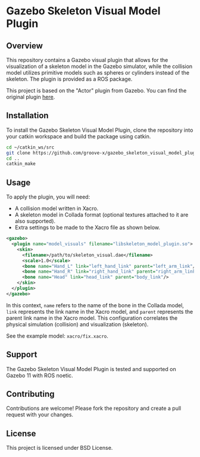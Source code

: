 # Gazebo Skeleton Visual Model Plugin

## Overview
This repository contains a Gazebo visual plugin that allows for the visualization of a skeleton model in the Gazebo simulator, while the collision model utilizes primitive models such as spheres or cylinders instead of the skeleton. The plugin is provided as a ROS package.

This project is based on the "Actor" plugin from Gazebo. You can find the original plugin [here](https://github.com/arpg/Gazebo/blob/master/gazebo/physics/Actor.hh).

## Installation
To install the Gazebo Skeleton Visual Model Plugin, clone the repository into your catkin workspace and build the package using catkin.

```bash
cd ~/catkin_ws/src
git clone https://github.com/groove-x/gazebo_skeleton_visual_model_plugin.git
cd ..
catkin_make
```

## Usage
To apply the plugin, you will need:
- A collision model written in Xacro.
- A skeleton model in Collada format (optional textures attached to it are also supported).
- Extra settings to be made to the Xacro file as shown below.

```xml
<gazebo>
  <plugin name="model_visuals" filename="libskeleton_model_plugin.so">
    <skin>
      <filename>/path/to/skeleton_visual.dae</filename>
      <scale>1.0</scale>
      <bone name="Hand_L" link="left_hand_link" parent="left_arm_link"/>
      <bone name="Hand_R" link="right_hand_link" parent="right_arm_link"/>
      <bone name="Head" link="head_link" parent="body_link"/>
    </skin>
  </plugin>
</gazebo>
```
In this context, `name` refers to the name of the bone in the Collada model, `link` represents the link name in the Xacro model, and `parent` represents the parent link name in the Xacro model. This configuration correlates the physical simulation (collision) and visualization (skeleton).

See the example model: `xacro/fix.xacro`.

## Support
The Gazebo Skeleton Visual Model Plugin is tested and supported on Gazebo 11 with ROS noetic.

## Contributing
Contributions are welcome! Please fork the repository and create a pull request with your changes.

## License
This project is licensed under BSD License.
